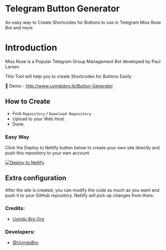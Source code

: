 # Telegram Button Generator

An easy way to Create Shortcodes for Buttons to use in Telegram Miss Rose Bot and more

# Introduction

Miss Rose is a Popular Telegram Group Management Bot developed by Paul Larsen

This Tool will help you to create Shortcodes for Buttons Easily 

🔗 Demo - http://www.uvindubro.tk/Button-Generator

## How to Create

- Fork `Repository` / `Download Repository`
- Upload to your Web Host.
- Done.

### Easy Way

Click the Deploy to Netlify button below to create your own site directly and push this repository to your own account.

[![Deploy to Netlify](https://www.netlify.com/img/deploy/button.svg)](https://app.netlify.com/start/deploy?repository=https://github.com/UvinduBro/Button-Generator)

## Extra configuration

After the site is created, you can modify the code as much as you want and push it to your GitHub repository. Netlify will pick up changes from there.


### Credits:

- [Uvindu Bro Org](https://github.com/UvinduBroOrg)

### Developers:

-  [@UvinduBro](https://t.me/Uvindu_Bro)
